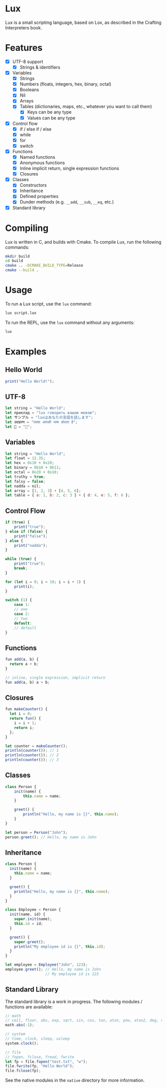 # Lux

Lux is a small scripting language, based on Lox, as described in the Crafting Interpreters book.

# Features

-   [x] UTF-8 support
    -   [x] Strings & identifiers
-   [x] Variables
    -   [x] Strings
    -   [x] Numbers (floats, integers, hex, binary, octal)
    -   [x] Booleans
    -   [x] Nil
    -   [x] Arrays
    -   [x] Tables (dictionaries, maps, etc., whatever you want to call them)
        -   [x] Keys can be any type
        -   [x] Values can be any type
-   [x] Control flow
    -   [x] if / else if / else
    -   [x] while
    -   [x] for
    -   [x] switch
-   [x] Functions
    -   [x] Named functions
    -   [x] Anonymous functions
    -   [x] Inline implicit return, single expression functions
    -   [x] Closures
-   [x] Classes
    -   [x] Constructors
    -   [x] Inheritance
    -   [x] Defined properties
    -   [x] Dunder methods (e.g. `__add`, `__sub`, `__eq`, etc.)
-   [x] Standard library

# Compiling

Lux is written in C, and builds with Cmake. To compile Lux, run the following commands:

```bash
mkdir build
cd build
cmake .. -DCMAKE_BUILD_TYPE=Release
cmake --build .
```

# Usage

To run a Lux script, use the `lux` command:

```bash
lux script.lux
```

To run the REPL, use the `lux` command without any arguments:

```bash
lux
```

# Examples

## Hello World

```js
print("Hello World!");
```

## UTF-8

```js
let string = "Hello World";
let приклад = "lux говорить вашою мовою";
let サンプル = "luxはあなたの言語を話します";
let उदाहरण = "लक्स आपकी भाषा बोलता है";
let 💎 = "🙌";
```

## Variables

```js
let string = "Hello World";
let float = 12.35;
let hex = 0x10 + 0x20;
let binary = 0b10 + 0b11;
let octal = 0o20 + 0o10;
let truthy = true;
let falsy = false;
let nadda = nil;
let array = [1, 2, 3] + [4, 5, 6];
let table = { a: 1, b: 2, c: 3 } + { d: 4, e: 5, f: 6 };
```

## Control Flow

```js
if (true) {
    print("true");
} else if (false) {
    print("false");
} else {
    print("nadda");
}

while (true) {
    print("true");
    break;
}

for (let i = 0; i < 10; i = i + 1) {
    print(i);
}

switch (1) {
    case 1:
    // one
    case 2:
    // two
    default:
    // default
}
```

## Functions

```js
fun add(a, b) {
  return a + b;
}

// inline, single expression, implicit return
fun add(a, b) a + b;
```

## Closures

```js
fun makeCounter() {
  let i = 0;
  return fun() {
    i = i + 1;
    return i;
  };
}

let counter = makeCounter();
println(counter()); // 1
println(counter()); // 2
println(counter()); // 3
```

## Classes

```js
class Person {
    init(name) {
        this.name = name;
    }

    greet() {
        println("Hello, my name is {}", this.name);
    }
}

let person = Person("John");
person.greet(); // Hello, my name is John
```

## Inheritance

```js
class Person {
  init(name) {
    this.name = name;
  }

  greet() {
    println("Hello, my name is {}", this.name);
  }
}

class Employee < Person {
  init(name, id) {
    super.init(name);
    this.id = id;
  }

  greet() {
    super.greet();
    println("My employee id is {}", this.id);
  }
}

let employee = Employee("John", 123);
employee.greet(); // Hello, my name is John
                  // My employee id is 123
```

## Standard Library

The standard library is a work in progress. The following modules / functions are available:

```js
// math
// ceil, floor, abs, exp, sqrt, sin, cos, tan, atan, pow, atan2, deg, rad, clamp, lerp, map, norm
math.abs(-1);

// system
// time, clock, sleep, usleep
system.clock();

// file
// fopen, fclose, fread, fwrite
let fp = file.fopen("test.txt", "w");
file.fwrite(fp, "Hello World");
file.fclose(fp);
```

See the native modules in the `native` directory for more information.
